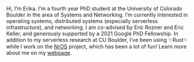 Hi, I’m Erika. I'm a fourth year PhD student at the University of Colorado Boulder in the area of Systems and Networking. I’m currently interested in operating systems, distributed systems (especially serverless infrastructure), and networking. I am co-advised by Eric Rozner and Eric Keller, and generously supported by a 2021 Google PhD Fellowship. In addition to my serverless research at CU Boulder, I’ve been using ✨Rust✨ while I work on the [NrOS](https://github.com/vmware-labs/node-replicated-kernel) project, which has been a lot of fun! Learn more about me on my [webpage](https://hunhoffe.github.io/).

<!---
hunhoffe/hunhoffe is a ✨ special ✨ repository because its `README.md` (this file) appears on your GitHub profile.
You can click the Preview link to take a look at your changes.
--->
